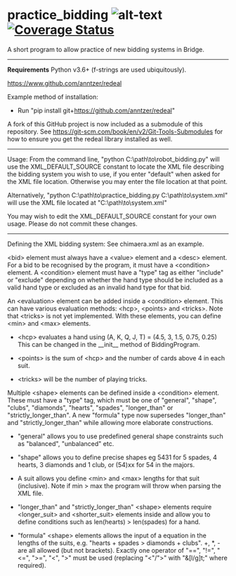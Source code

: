 # practice_bidding ![alt-text](https://travis-ci.org/andrewimcclement/practice_bidding.svg?branch=master) [![Coverage Status](https://coveralls.io/repos/github/andrewimcclement/practice_bidding/badge.svg)](https://coveralls.io/github/andrewimcclement/practice_bidding)
A short program to allow practice of new bidding systems in Bridge.

-------------------------------------------------------------------------------
__Requirements__
Python v3.6+ (f-strings are used ubiquitously).

https://www.github.com/anntzer/redeal

Example method of installation:
 - Run "pip install git+https://github.com/anntzer/redeal"

A fork of this GitHub project is now included as a submodule of this
repository. See https://git-scm.com/book/en/v2/Git-Tools-Submodules for how to
ensure you get the redeal library installed as well.

-------------------------------------------------------------------------------
Usage:
From the command line, "python C:\path\to\robot_bidding.py" will use the
XML_DEFAULT_SOURCE constant to locate the XML file describing the bidding
system you wish to use, if you enter "default" when asked for the XML file
location. Otherwise you may enter the file location at that point.

Alternatively, "python C:\path\to\practice_bidding.py C:\path\to\system.xml"
will use the XML file located at "C:\path\to\system.xml"

You may wish to edit the XML_DEFAULT_SOURCE constant for your own usage.
Please do not commit these changes.

-------------------------------------------------------------------------------
Defining the XML bidding system:
See chimaera.xml as an example.

&lt;bid&gt; element must always have a &lt;value&gt; element and a &lt;desc&gt;
element. For a bid to be recognised by the program, it must have a
&lt;condition&gt; element. A &lt;condition&gt; element must have a "type" tag
as either "include" or "exclude" depending on whether the hand type should be
included as a valid hand type or excluded as an invalid hand type for that bid.

An &lt;evaluation&gt; element can be added inside a &lt;condition&gt; element.
This can have various evaluation methods: &lt;hcp&gt;, &lt;points&gt; and
&lt;tricks&gt;. Note that &lt;tricks&gt; is not yet implemented.
With these elements, you can define &lt;min&gt; and &lt;max&gt; elements.

  - &lt;hcp&gt; evaluates a hand using (A, K, Q, J, T) = (4.5, 3, 1.5, 0.75, 0.25)
    This can be changed in the \_\_init\_\_ method of BiddingProgram.

  - &lt;points&gt; is the sum of &lt;hcp&gt; and the number of cards above 4 in
    each suit.

  - &lt;tricks&gt; will be the number of playing tricks.

Multiple &lt;shape&gt; elements can be defined inside a &lt;condition&gt;
element. These must have a "type" tag, which must be one of "general", "shape",
"clubs", "diamonds", "hearts", "spades", "longer_than" or
"strictly_longer_than". A new "formula" type now supersedes "longer_than" and
"strictly_longer_than" while allowing more elaborate constructions.

  - "general" allows you to use predefined general shape constraints such as
    "balanced", "unbalanced" etc.

  - "shape" allows you to define precise shapes eg 5431 for 5 spades, 4 hearts,
    3 diamonds and 1 club, or (54)xx for 54 in the majors.

  - A suit allows you define &lt;min&gt; and &lt;max&gt; lengths for that suit
    (inclusive). Note if min > max the program will throw when parsing the
    XML file.

  - "longer_than" and "strictly_longer_than" &lt;shape&gt; elements require
    &lt;longer_suit&gt; and &lt;shorter_suit&gt; elements inside and allow you
    to define conditions such as len(hearts) > len(spades) for a hand.

  - "formula" &lt;shape&gt; elements allows the input of a equation in the
    lengths of the suits, e.g. "hearts + spades > diamonds + clubs".
    +, *, - are all allowed (but not brackets). Exactly one operator of "==",
    "!=", "<=", ">=", "<", ">" must be used (replacing "<"/">" with "&[l/g]t;"
    where required).